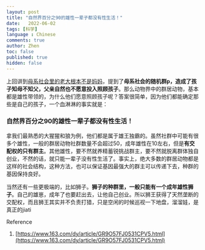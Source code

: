 ```yaml
---
layout: post
title: "自然界百分之90的雄性一辈子都没有性生活！"
date:   2022-06-02
tags: [科学]
language : Chinese
comments: true
author: Zhen
toc: false
published: true
hidden: false
---
```

上回讲到[母系社会里的老大根本不是妈妈](/母系社会里的老大根本不是妈妈)，提到了**母系社会的随机群p，造成了孩子知母不知父，父亲自然也不愿意投入照顾孩子**。那么动物界中的群居动物，基本都是雄性带领的，为什么他们愿意照顾孩子呢？答案很简单，因为他们都能确定那些是自己的孩子，一个血淋淋的事实就是：

### 自然界百分之90的雄性一辈子都没有性生活！

拿我们最熟悉的大猩猩和狼为例，他们都是属于雄王独霸的。虽然社群中可能有很多个雄性，一般的群居动物社群数量不会超过50，成年雄性在10左右，但是**有交配权的只有群主**。其他雄性，要不然就养精蓄锐挑战群主，要不然就脱离群体独自创业，不然的话，就只能一辈子没有性生活了。事实上，绝大多数的群居动物都是这样的社会结构，这种方法，也可以保证基因最强大的群主可以传递下去，种群的基因保持良好。

当然还有一些更极端的，比如狮子。**狮子的种群里，一般只能有一个成年雄性狮子**。自己的雄崽，成年了也要赶出去，让他自己创业。所以狮王获得了天然垄断的交配权，而且狮王其实并不负责打猎，只是空闲的时候巡视一下地盘，溜溜娃，是真正的jiati


Reference
 1. [https://www.163.com/dy/article/GR9O57FJ0531CPV5.html](https://www.163.com/dy/article/GR9O57FJ0531CPV5.html)

<!--stackedit_data:
eyJoaXN0b3J5IjpbOTg0NTAzNTE2LC0xNjkyMzQ0MjgwLC0yMD
MxNzAxNTkzXX0=
-->
